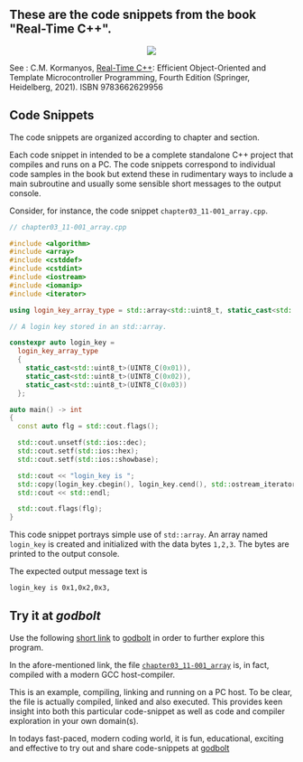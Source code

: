 ## These are the code snippets from the book "Real-Time C++".

<p align="center">
    <a href="https://godbolt.org/z/qfafePavo" alt="godbolt">
        <img src="https://img.shields.io/badge/try%20it%20on-godbolt-green" /></a>
</p>

See : C.M. Kormanyos, [Real-Time C++](https://www.springer.com/de/book/9783662629956):
Efficient Object-Oriented
and Template Microcontroller Programming, Fourth Edition
(Springer, Heidelberg, 2021). ISBN 9783662629956

## Code Snippets

The code snippets are organized according to chapter
and section.

Each code snippet in intended to be a complete standalone
C++ project that compiles and runs on a PC. The code
snippets correspond to individual code samples in the
book but extend these in rudimentary ways to include
a main subroutine and usually some sensible short messages
to the output console.

Consider, for instance, the code snippet `chapter03_11-001_array.cpp`.

```cpp
// chapter03_11-001_array.cpp

#include <algorithm>
#include <array>
#include <cstddef>
#include <cstdint>
#include <iostream>
#include <iomanip>
#include <iterator>

using login_key_array_type = std::array<std::uint8_t, static_cast<std::size_t>(UINT8_C(3))>;

// A login key stored in an std::array.

constexpr auto login_key =
  login_key_array_type
  {
    static_cast<std::uint8_t>(UINT8_C(0x01)),
    static_cast<std::uint8_t>(UINT8_C(0x02)),
    static_cast<std::uint8_t>(UINT8_C(0x03))
  };

auto main() -> int
{
  const auto flg = std::cout.flags();

  std::cout.unsetf(std::ios::dec);
  std::cout.setf(std::ios::hex);
  std::cout.setf(std::ios::showbase);

  std::cout << "login_key is ";
  std::copy(login_key.cbegin(), login_key.cend(), std::ostream_iterator<unsigned int>(std::cout, ","));
  std::cout << std::endl;

  std::cout.flags(flg);
}
```

This code snippet portrays simple use of `std::array`.
An array named `login_key` is created and initialized
with the data bytes `1,2,3`. The bytes are printed to the
output console.

The expected output message text is

```sh
login_key is 0x1,0x2,0x3,
```

## Try it at _godbolt_

Use the following [short link](https://godbolt.org/z/qfafePavo)
to [godbolt](https://godbolt.org) in order to further explore this program.

In the afore-mentioned link, the file
[`chapter03_11-001_array`](https://github.com/ckormanyos/real-time-cpp/blob/master/code_snippets/chapter03/chapter03_11-001_array.cpp)
is, in fact, compiled with a modern GCC host-compiler.

This is an example, compiling, linking and running on a PC host.
To be clear, the file is actually compiled, linked and also executed.
This provides keen insight into both this particular code-snippet
as well as code and compiler exploration in your own domain(s).

In todays fast-paced, modern coding world,
it is fun, educational, exciting and effective to try out and share
code-snippets at [godbolt](https://godbolt.org)
